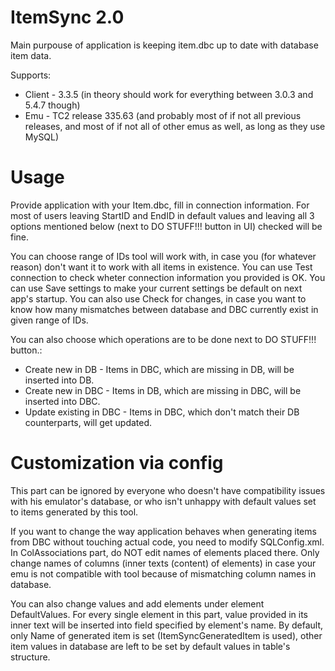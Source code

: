 # ItemSync 2.0
Main purpouse of application is keeping item.dbc up to date with database item data.

Supports:
* Client - 3.3.5 (in theory should work for everything between 3.0.3 and 5.4.7 though)
* Emu - TC2 release 335.63 (and probably most of if not all previous releases, and most of if not all of other emus as well, as long as they use MySQL)
# Usage
Provide application with your Item.dbc, fill in connection information. For most of users leaving StartID and EndID in default values and leaving all 3 options mentioned below (next to DO STUFF!!! button in UI) checked will be fine.

You can choose range of IDs tool will work with, in case you (for whatever reason) don't want it to work with all items in existence. You can use Test connection to check wheter connection information you provided is OK. You can use Save settings to make your current settings be default on next app's startup. You can also use Check for changes, in case you want to know how many mismatches between database and DBC currently exist in given range of IDs.

You can also choose which operations are to be done next to DO STUFF!!! button.:
* Create new in DB - Items in DBC, which are missing in DB, will be inserted into DB.
* Create new in DBC - Items in DB, which are missing in DBC, will be inserted into DBC.
* Update existing in DBC - Items in DBC, which don't match their DB counterparts, will get updated.

# Customization via config
This part can be ignored by everyone who doesn't have compatibility issues with his emulator's database, or who isn't unhappy with default values set to items generated by this tool.

If you want to change the way application behaves when generating items from DBC without touching actual code, you need to modify SQLConfig.xml. In ColAssociations part, do NOT edit names of elements placed there. Only change names of columns (inner texts (content) of elements) in case your emu is not compatible with tool because of mismatching column names in database.

You can also change values and add elements under element DefaultValues. For every single element in this part, value provided in its inner text will be inserted into field specified by element's name. By default, only Name of generated item is set (ItemSyncGeneratedItem is used), other item values in database are left to be set by default values in table's structure.
